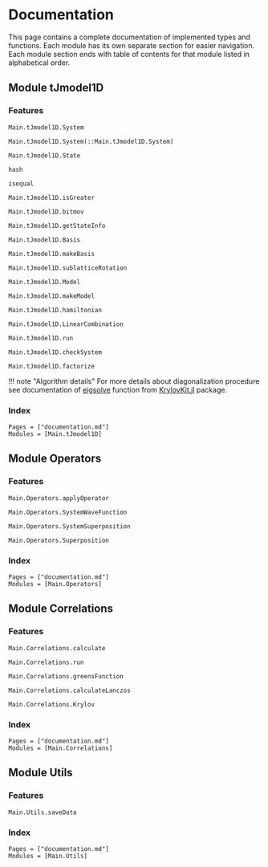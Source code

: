 # Documentation

This page contains a complete documentation of implemented types and functions.
Each module has its own separate section for easier navigation.
Each module section ends with table of contents for that module listed in alphabetical order. 


## Module tJmodel1D

### Features

```@docs
Main.tJmodel1D.System
```

```@docs
Main.tJmodel1D.System(::Main.tJmodel1D.System)
```

```@docs
Main.tJmodel1D.State
```

```@docs
hash
```

```@docs
isequal
```

```@docs
Main.tJmodel1D.isGreater
```

```@docs
Main.tJmodel1D.bitmov
```

```@docs
Main.tJmodel1D.getStateInfo
```

```@docs
Main.tJmodel1D.Basis
```

```@docs
Main.tJmodel1D.makeBasis
```

```@docs
Main.tJmodel1D.sublatticeRotation
```

```@docs
Main.tJmodel1D.Model
```

```@docs
Main.tJmodel1D.makeModel
```

```@docs
Main.tJmodel1D.hamiltonian
```

```@docs
Main.tJmodel1D.LinearCombination
```

```@docs
Main.tJmodel1D.run
```

```@docs
Main.tJmodel1D.checkSystem
```

```@docs
Main.tJmodel1D.factorize
```
!!! note "Algorithm details"
    For more details about diagonalization procedure see documentation of 
    [eigsolve](https://jutho.github.io/KrylovKit.jl/stable/man/eig/#KrylovKit.eigsolve) function from [KrylovKit.jl](https://jutho.github.io/KrylovKit.jl/stable) package.

### Index
```@index
Pages = ["documentation.md"]
Modules = [Main.tJmodel1D]
```


## Module Operators

### Features

```@docs
Main.Operators.applyOperator
```

```@docs
Main.Operators.SystemWaveFunction
```

```@docs
Main.Operators.SystemSuperposition
```

```@docs
Main.Operators.Superposition
```

### Index
```@index
Pages = ["documentation.md"]
Modules = [Main.Operators]
```


## Module Correlations

### Features

```@docs
Main.Correlations.calculate
```

```@docs
Main.Correlations.run
```

```@docs
Main.Correlations.greensFunction
```

```@docs
Main.Correlations.calculateLanczos
```

```@docs
Main.Correlations.Krylov
```

### Index
```@index
Pages = ["documentation.md"]
Modules = [Main.Correlations]
```


## Module Utils

### Features

```@docs
Main.Utils.saveData
```

### Index
```@index
Pages = ["documentation.md"]
Modules = [Main.Utils]
```

